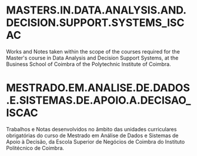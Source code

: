 # MASTERS.IN.DATA.ANALYSIS.AND.DECISION.SUPPORT.SYSTEMS_ISCAC
Works and Notes taken within the scope of the courses required for the Master's course in Data Analysis and Decision Support Systems, at the Business School of Coimbra of the Polytechnic Institute of Coimbra.

# MESTRADO.EM.ANALISE.DE.DADOS.E.SISTEMAS.DE.APOIO.A.DECISAO_ISCAC
Trabalhos e Notas desenvolvidos no âmbito das unidades curriculares obrigatórias do curso de Mestrado em Análise de Dados e Sistemas de Apoio à Decisão, da Escola Superior de Negócios de Coimbra do Instituto Politécnico de Coimbra.
